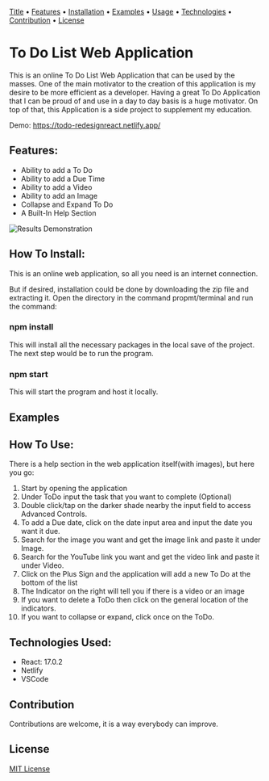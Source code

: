[Title](https://github.com/SamuelLiew/ToDo-RedesignReact#to-do-list-web-applicationn) • [Features](https://github.com/SamuelLiew/ToDo-RedesignReact#features) • [Installation](https://github.com/SamuelLiew/ToDo-RedesignReact#how-to-install) • [Examples](https://github.com/SamuelLiew/ToDo-RedesignReact#examples) • [Usage](https://github.com/SamuelLiew/ToDo-RedesignReact#how-to-use) • [Technologies](https://github.com/SamuelLiew/ToDo-RedesignReact#technologies-used) • [Contribution](https://github.com/SamuelLiew/ToDo-RedesignReact#contribution) • [License](https://github.com/SamuelLiew/ToDo-RedesignReact#license)
# To Do List Web Application

This is an online To Do List Web Application that can be used by the masses. One of the main motivator to the creation of this application is my desire to be more efficient as a developer. Having a great To Do Application that I can be proud of and use in a day to day basis is a huge motivator. On top of that, this Application is a side project to supplement my education. 

Demo: https://todo-redesignreact.netlify.app/

## Features:

* Ability to add a To Do
* Ability to add a Due Time
* Ability to add a Video
* Ability to add an Image
* Collapse and Expand To Do
* A Built-In Help Section

![Results Demonstration](https://i.ibb.co/nDLn31m/Results-Demonstration.png)


## How To Install: 

This is an online web application, so all you need is an internet connection. 


But if desired, installation could be done by downloading the zip file and extracting it.
Open the directory in the command propmt/terminal and run the command:

### npm install 
This will install all the necessary packages in the local save of the project. The next step would be to run the program. 

### npm start
This will start the program and host it locally. 

## Examples

## How To Use:

There is a help section in the web application itself(with images), but here you go: 

1. Start by opening the application
2. Under ToDo input the task that you want to complete
(Optional)
3. Double click/tap on the darker shade nearby the input field to access Advanced Controls.
4. To add a Due date, click on the date input area and input the date you want it due.
5. Search for the image you want and get the image link and paste it under Image.
6. Search for the YouTube link you want and get the video link and paste it under Video.
7. Click on the Plus Sign and the application will add a new To Do at the bottom of the list
8. The Indicator on the right will tell you if there is a video or an image
9. If you want to delete a ToDo then click on the general location of the indicators. 
10. If you want to collapse or expand, click once on the ToDo.

## Technologies Used: 

* React: 17.0.2
* Netlify
* VSCode

## Contribution
Contributions are welcome, it is a way everybody can improve.

## License
[MIT License](https://choosealicense.com/licenses/mit/)
